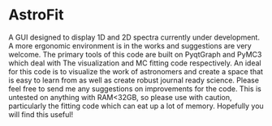 # AstroFit
A GUI designed to display 1D and 2D spectra currently under development.
A more ergonomic environment is in the works and suggestions are very welcome.
The primary tools of this code are built on PyqtGraph and PyMC3 which deal with
The visualization and MC fitting code respectively. 
An ideal for this code is to visualize the work of astronomers and create a space
that is easy to learn from as well as create robust journal ready science.
Please feel free to send me any suggestions on improvements for the code.
This is untested on anything with RAM<32GB, so please use with caution, 
particularly the fitting code which can eat up a lot of memory. 
Hopefully you will find this useful!
